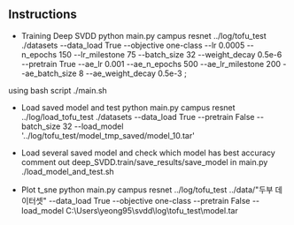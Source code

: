 ## Instructions 
* Training Deep SVDD
    python main.py campus resnet ../log/tofu_test ./datasets --data_load True --objective one-class --lr 0.0005 --n_epochs 150 --lr_milestone 75 --batch_size 32 --weight_decay 0.5e-6 --pretrain True --ae_lr 0.001 --ae_n_epochs 500 --ae_lr_milestone 200 --ae_batch_size 8 --ae_weight_decay 0.5e-3 ;

using bash script 
    ./main.sh

* Load saved model and test
    python main.py campus resnet ../log/load_tofu_test ./datasets --data_load True --pretrain False --batch_size 32 --load_model '../log/tofu_test/model_tmp_saved/model_10.tar'

* Load several saved model and check which model has best accuracy 
comment out deep_SVDD.train/save_results/save_model in main.py 
    ./load_model_and_test.sh

* Plot t_sne
    python main.py campus resnet ../log/tofu_test ../data/"두부 데이터셋" --data_load True --objective one-class --pretrain False --load_model C:\Users\yeong95\svdd\log\tofu_test\model.tar




